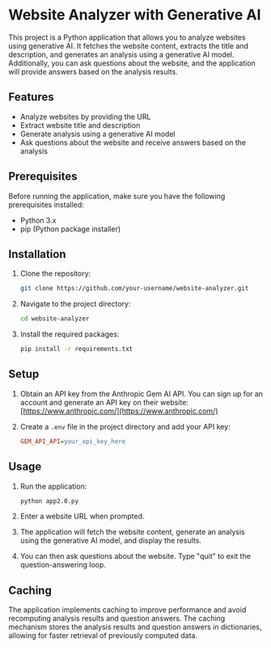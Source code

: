 # Website Analyzer with Generative AI

This project is a Python application that allows you to analyze websites using generative AI. It fetches the website content, extracts the title and description, and generates an analysis using a generative AI model. Additionally, you can ask questions about the website, and the application will provide answers based on the analysis results.

## Features

- Analyze websites by providing the URL
- Extract website title and description
- Generate analysis using a generative AI model
- Ask questions about the website and receive answers based on the analysis

## Prerequisites

Before running the application, make sure you have the following prerequisites installed:

- Python 3.x
- pip (Python package installer)

## Installation

1. Clone the repository:

   ```bash
   git clone https://github.com/your-username/website-analyzer.git
   ```

2. Navigate to the project directory:

   ```bash
   cd website-analyzer
   ```

3. Install the required packages:

   ```bash
   pip install -r requirements.txt
   ```

## Setup

1. Obtain an API key from the Anthropic Gem AI API. You can sign up for an account and generate an API key on their website: [https://www.anthropic.com/](https://www.anthropic.com/)

2. Create a `.env` file in the project directory and add your API key:

   ```ini
   GEM_API_API=your_api_key_here
   ```

## Usage

1. Run the application:

   ```bash
   python app2.0.py
   ```

2. Enter a website URL when prompted.
3. The application will fetch the website content, generate an analysis using the generative AI model, and display the results.
4. You can then ask questions about the website. Type "quit" to exit the question-answering loop.

## Caching

The application implements caching to improve performance and avoid recomputing analysis results and question answers. The caching mechanism stores the analysis results and question answers in dictionaries, allowing for faster retrieval of previously computed data.
